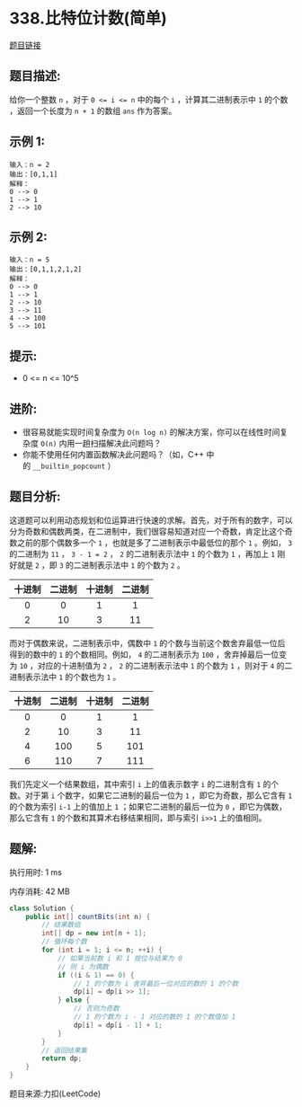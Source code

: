 # 338.比特位计数(简单)

[题目链接](https://leetcode-cn.com/problems/counting-bits/)

## 题目描述:

给你一个整数 `n` ，对于 `0 <= i <= n` 中的每个 `i` ，计算其二进制表示中 `1` 的个数 ，返回一个长度为 `n + 1` 的数组 `ans` 作为答案。

## 示例 1:

```
输入：n = 2
输出：[0,1,1]
解释：
0 --> 0
1 --> 1
2 --> 10
```

## 示例 2:

```
输入：n = 5
输出：[0,1,1,2,1,2]
解释：
0 --> 0
1 --> 1
2 --> 10
3 --> 11
4 --> 100
5 --> 101
```

## 提示:
- 0 <= n <= 10^5

## 进阶:
- 很容易就能实现时间复杂度为 `O(n log n)` 的解决方案，你可以在线性时间复杂度 `O(n)` 内用一趟扫描解决此问题吗？
- 你能不使用任何内置函数解决此问题吗？（如，C++ 中的 `__builtin_popcount` ）

## 题目分析:

这道题可以利用动态规划和位运算进行快速的求解。首先，对于所有的数字，可以分为奇数和偶数两类，在二进制中，我们很容易知道对应一个奇数，肯定比这个奇数之前的那个偶数多一个 `1` ，也就是多了二进制表示中最低位的那个 `1` 。例如， `3` 的二进制为 `11` ， `3 - 1 = 2` ， `2` 的二进制表示法中 `1` 的个数为 `1` ，再加上 `1` 刚好就是 `2` ，即 `3` 的二进制表示法中 `1` 的个数为 `2` 。

|十进制|二进制|十进制|二进制|
|:-:|:-:|:-:|:-:|
|0|0|1|1|
|2|10|3|11|

而对于偶数来说，二进制表示中，偶数中 `1` 的个数与当前这个数舍弃最低一位后得到的数中的 `1` 的个数相同。例如， `4` 的二进制表示为 `100` ，舍弃掉最后一位变为 `10` ，对应的十进制值为 `2` ， `2` 的二进制表示法中 `1` 的个数为 `1` ，则对于 `4` 的二进制表示法中 `1` 的个数也为 `1` 。

|十进制|二进制|十进制|二进制|
|:-:|:-:|:-:|:-:|
|0|0|1|1|
|2|10|3|11|
|4|100|5|101|
|6|110|7|111|

我们先定义一个结果数组，其中索引 `i` 上的值表示数字 `i` 的二进制含有 `1` 的个数。对于第 `i` 个数字，如果它二进制的最后一位为 `1` ，即它为奇数，那么它含有 `1` 的个数为索引 `i-1` 上的值加上 `1` ；如果它二进制的最后一位为 `0` ，即它为偶数，那么它含有 `1` 的个数和其算术右移结果相同，即与索引 `i>>1` 上的值相同。

## 题解:

执行用时: 1 ms

内存消耗: 42 MB

```java
class Solution {
    public int[] countBits(int n) {
        // 结果数组
        int[] dp = new int[n + 1];
        // 循环每个数
        for (int i = 1; i <= n; ++i) {
            // 如果当前数 i 和 1 按位与结果为 0
            // 则 i 为偶数
            if ((i & 1) == 0) {
                // 1 的个数为 i 舍弃最后一位对应的数的 1 的个数
                dp[i] = dp[i >> 1];
            } else {
                // 否则为奇数
                // 1 的个数为 i - 1 对应的数的 1 的个数值加 1
                dp[i] = dp[i - 1] + 1;
            }
        }
        // 返回结果集
        return dp;
    }
}
```

题目来源:力扣(LeetCode)
